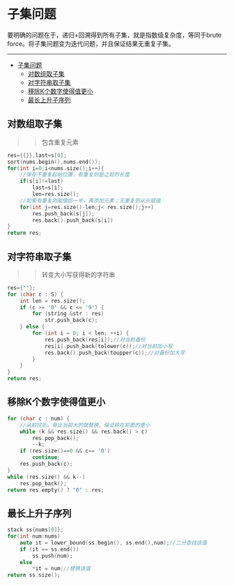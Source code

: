 # 子集问题
要明确的问题在于，递归+回溯得到所有子集，就是指数级复杂度，等同于brute force。将子集问题变为迭代问题，并且保证结果无重复子集。

---
<!-- TOC -->

- [子集问题](#子集问题)
    - [对数组取子集](#对数组取子集)
    - [对字符串取子集](#对字符串取子集)
    - [移除K个数字使得值更小](#移除k个数字使得值更小)
    - [最长上升子序列](#最长上升子序列)

<!-- /TOC -->

## 对数组取子集
>>包含重复元素
```cpp
res={{}},last=s[0];
sort(nums.begin(),nums.end());
for(int i=0;i<nums.size();i++){
    //保存不重复起始位置，有重复则是之前的长度
    if(s[i]!=last)
        last=s[i];
        len=res.size();
    //如果有重复则赋值后一半，再添加元素；无重复则从头赋值
    for(int j=res.size()-len;j< res.size();j++) 
        res.push_back(s[j]);
        res.back().push_back(s[i])
}
return res;
```

## 对字符串取子集
>>转变大小写获得新的字符串
```cpp
res={""};
for (char c : S) {
    int len = res.size();
    if (c >= '0' && c <= '9') {
        for (string &str : res) 
            str.push_back(c);
    } else {
        for (int i = 0; i < len; ++i) {
            res.push_back(res[i]);//对当前备份
            res[i].push_back(tolower(c));//对当前加小写
            res.back().push_back(toupper(c));//对备份加大写
        }
    }
}
return res;
```

## 移除K个数字使得值更小
```cpp
for (char c : num) {
    //从前往后，有比当前大的就替换。保证排在前面的更小
    while (k && res.size() && res.back() > c)
        res.pop_back();
        --k;
    if (res.size()==0 && c== '0')
        continue;
    res.push_back(c);
}
while (res.size() && k--) 
    res.pop_back();
return res.empty() ? "0" : res;
```

## 最长上升子序列
```cpp
stack ss{nums[0]};
for(int num:nums)
    auto it = lower_bound(ss.begin(), ss.end(),num);//二分查找该值
    if (it == ss.end())
        ss.push(num);
    else 
        *it = num;//替换该值
return ss.size();
```